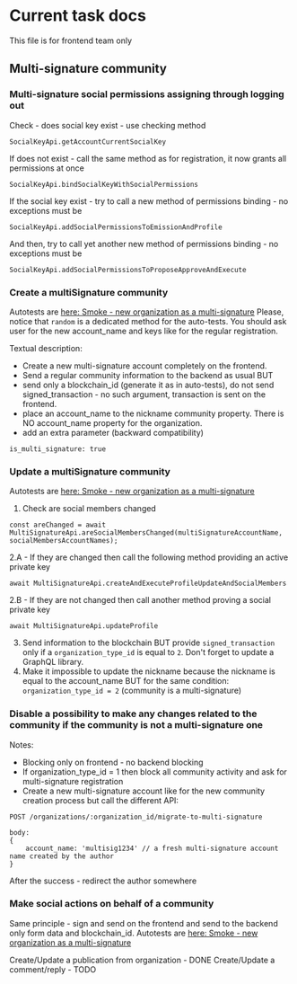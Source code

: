 # Current task docs

This file is for frontend team only

## Multi-signature community

### Multi-signature social permissions assigning through logging out

Check - does social key exist - use checking method
```
SocialKeyApi.getAccountCurrentSocialKey
```
If does not exist - call the same method as for registration, it now grants all permissions at once
```
SocialKeyApi.bindSocialKeyWithSocialPermissions
```

If the social key exist - try to call a new method of permissions binding - no exceptions must be
```
SocialKeyApi.addSocialPermissionsToEmissionAndProfile
```

And then, try to call yet another new method of permissions binding - no exceptions must be
```
SocialKeyApi.addSocialPermissionsToProposeApproveAndExecute
```

### Create a multiSignature community
Autotests are [here: Smoke - new organization as a multi-signature](../../test/integration/organizations/organizations-multi-signature.test.ts)
Please, notice that `random` is a dedicated method for the auto-tests. You should ask user for the new account_name and keys like for the regular
registration.

Textual description:
* Create a new multi-signature account completely on the frontend.
* Send a regular community information to the backend as usual BUT
* send only a blockchain_id (generate it as in auto-tests), do not send signed_transaction - no such argument, transaction is sent on the frontend.
* place an account_name to the nickname community property. There is NO account_name property for the organization.
* add an extra parameter (backward compatibility)
```
is_multi_signature: true
```

### Update a multiSignature community

Autotests are [here: Smoke - new organization as a multi-signature](../../test/integration/organizations/organizations-multi-signature.test.ts)

1. Check are social members changed
```
const areChanged = await MultiSignatureApi.areSocialMembersChanged(multiSignatureAccountName, socialMembersAccountNames);
```

2.A - If they are changed then call the following method providing an active private key
```
await MultiSignatureApi.createAndExecuteProfileUpdateAndSocialMembers
```
2.B  - If they are not changed then call another method proving a social private key
```
await MultiSignatureApi.updateProfile
```
3. Send information to the blockchain BUT provide `signed_transaction` only if a `organization_type_id` is equal to `2`.
Don't forget to update a GraphQL library.
4. Make it impossible to update the nickname because the nickname is equal to the account_name BUT for the same condition:
`organization_type_id = 2` (community is a multi-signature)

### Disable a possibility to make any changes related to the community if the community is not a multi-signature one 

Notes:
* Blocking only on frontend - no backend blocking
* If organization_type_id = 1 then block all community activity and ask for multi-signature registration
* Create a new multi-signature account like for the new community creation process but call the different API:

```
POST /organizations/:organization_id/migrate-to-multi-signature

body:
{
    account_name: 'multisig1234' // a fresh multi-signature account name created by the author
}
```

After the success - redirect the author somewhere

### Make social actions on behalf of a community

Same principle - sign and send on the frontend and send to the backend only form data and blockchain_id.
Autotests are [here: Smoke - new organization as a multi-signature](../../test/integration/organizations/organizations-multi-signature.test.ts)

Create/Update a publication from organization - DONE
Create/Update a comment/reply - TODO
